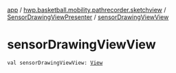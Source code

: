 [app](../../index.md) / [hwp.basketball.mobility.pathrecorder.sketchview](../index.md) / [SensorDrawingViewPresenter](index.md) / [sensorDrawingViewView](.)

# sensorDrawingViewView

`val sensorDrawingViewView: `[`View`](../-sensor-drawing-view-view-contract/-view/index.md)